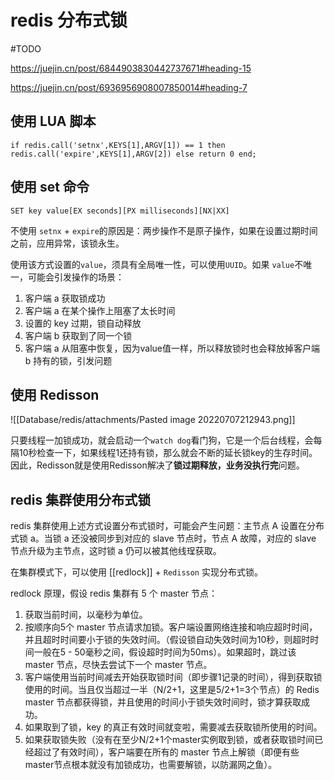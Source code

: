 # redis 分布式锁

#TODO 

https://juejin.cn/post/6844903830442737671#heading-15

https://juejin.cn/post/6936956908007850014#heading-7

## 使用 LUA 脚本

```shell
if redis.call('setnx',KEYS[1],ARGV[1]) == 1 then redis.call('expire',KEYS[1],ARGV[2]) else return 0 end;
```

## 使用 set 命令

```shell
SET key value[EX seconds][PX milliseconds][NX|XX]
```

不使用 `setnx` + `expire`的原因是：两步操作不是原子操作，如果在设置过期时间之前，应用异常，该锁永生。

使用该方式设置的`value`，须具有全局唯一性，可以使用`UUID`。如果 `value`不唯一，可能会引发操作的场景：

1. 客户端 a 获取锁成功
2. 客户端 a 在某个操作上阻塞了太长时间
3. 设置的 key 过期，锁自动释放
4. 客户端 b 获取到了同一个锁
5. 客户端 a 从阻塞中恢复，因为value值一样，所以释放锁时也会释放掉客户端 b 持有的锁，引发问题

## 使用 Redisson

![[Database/redis/attachments/Pasted image 20220707212943.png]]

只要线程一加锁成功，就会启动一个`watch dog`看门狗，它是一个后台线程，会每隔10秒检查一下，如果线程1还持有锁，那么就会不断的延长锁key的生存时间。因此，Redisson就是使用Redisson解决了**锁过期释放，业务没执行完**问题。

## redis 集群使用分布式锁

redis 集群使用上述方式设置分布式锁时，可能会产生问题：主节点 A 设置在分布式锁 a。当锁 a 还没被同步到对应的 slave 节点时，节点 A 故障，对应的 slave 节点升级为主节点，这时锁 a 仍可以被其他线珵获取。

在集群模式下，可以使用 [[redlock]] + `Redisson` 实现分布式锁。

redlock 原理，假设 redis 集群有 5 个 master 节点：

1. 获取当前时间，以毫秒为单位。
2. 按顺序向5个 master 节点请求加锁。客户端设置网络连接和响应超时时间，并且超时时间要小于锁的失效时间。（假设锁自动失效时间为10秒，则超时时间一般在5 - 50毫秒之间，假设超时时间为50ms）。如果超时，跳过该 master 节点，尽快去尝试下一个 master 节点。
3. 客户端使用当前时间减去开始获取锁时间（即步骤1记录的时间），得到获取锁使用的时间。当且仅当超过一半（N/2+1，这里是5/2+1=3个节点）的 Redis master 节点都获得锁，并且使用的时间小于锁失效时间时，锁才算获取成功。
4. 如果取到了锁，key 的真正有效时间就变啦，需要减去获取锁所使用的时间。
5. 如果获取锁失败（没有在至少N/2+1个master实例取到锁，或者获取锁时间已经超过了有效时间），客户端要在所有的 master 节点上解锁（即便有些master节点根本就没有加锁成功，也需要解锁，以防漏网之鱼）。
